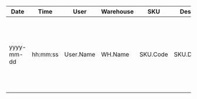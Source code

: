 

|Date      | Time   |   User  |Warehouse|	SKU	   |   Description |Field	|                                   Before	| After|
|       ---|     ---|      ---|      ---|     ---|            ---|   ---|                                        ---|   ---|
|yyyy-mm-dd|hh:mm:ss|User.Name|  WH.Name|SKU.Code|SKU.Description|-BufferValue<br>-InitBuffer<br>-MaxBuffer<br>-MinBuffer<br> -SafetyBuffer<br>-SplitGroup<br>-State<br>-Supplier|OldValue|NewValue|



